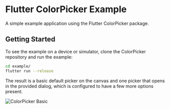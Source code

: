 # Flutter ColorPicker Example

A simple example application using the Flutter ColorPicker package.

## Getting Started

To see the example on a device or simulator, clone the ColorPicker repository and run the example:

```bash
cd example/
flutter run --release
```

The result is a basic default picker on the canvas and one picker that opens in the provided dialog, which is configured to have a few more options present.

<img src="https://github.com/rydmike/flex_color_picker/blob/master/resources/ColorPickerSimpleDemo.png?raw=true" alt="ColorPicker Basic"/>
